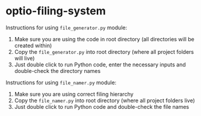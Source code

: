 # optio-filing-system

Instructions for using ```file_generator.py``` module:

1. Make sure you are using the code in root directory (all directories will be created within)
2. Copy the ```file_generator.py``` into root directory (where all project folders will live)
3. Just double click to run Python code, enter the necessary inputs and double-check the directory names

Instructions for using ```file_namer.py``` module:

1. Make sure you are using correct filing hierarchy
2. Copy the ```file_namer.py``` into root directory (where all project folders live)
3. Just double click to run Python code and double-check the file names